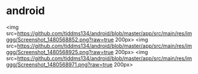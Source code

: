 # android

<img src=https://github.com/tjddms134/android/blob/master/app/src/main/res/imggg/Screenshot_1480568852.png?raw=true 200px>
<img src=https://github.com/tjddms134/android/blob/master/app/src/main/res/imggg/Screenshot_1480568925.png?raw=true 200px>
<img src=https://github.com/tjddms134/android/blob/master/app/src/main/res/imggg/Screenshot_1480568971.png?raw=true 200px>
